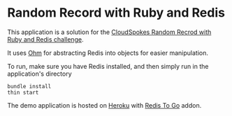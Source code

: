 # Random Record with Ruby and Redis

This application is a solution for the [CloudSpokes Random Recrod with Ruby and Redis challenge](http://www.cloudspokes.com/challenges/1375).

It uses [Ohm](http://ohm.keyvalue.org/) for abstracting Redis into objects for easier manipulation.

To run, make sure you have Redis installed, and then simply run in the application's directory

    bundle install
    thin start

The demo application is hosted on [Heroku](http://heroku.com/) with [Redis To Go](http://redistogo.com/) addon.